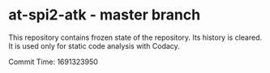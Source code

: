 # at-spi2-atk - master branch

This repository contains frozen state of the repository.
Its history is cleared. It is used only for static code
analysis with Codacy.

Commit Time: 1691323950
